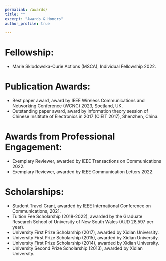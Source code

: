 ```yaml
---
permalink: /awards/
title: ""
excerpt: "Awards & Honors"
author_profile: true

---
```

# <i class="fa fa-fw fa-trophy"></i> Fellowship:
* Marie Sklodowska-Curie Actions (MSCA), Individual Fellowship 2022.

# <i class="fa fa-fw fa-trophy"></i> Publication Awards:
* Best paper award, award by IEEE Wireless Communications and Networking Conference (WCNC) 2023, Soctland, UK.
* Outstanding paper award, award by information theory session of Chinese Insititute of Electronics in 2017 (CIEIT 2017), Shenzhen, China.

# <i class="fa fa-fw fa-trophy"></i> Awards from Professional Engagement:
* Exemplary Reviewer, awarded by IEEE Transactions on Communications 2022.
* Exemplary Reviewer, awarded by IEEE Communication Letters 2022.

# <i class="fa fa-fw fa-trophy"></i> Scholarships:
* Student Travel Grant, awarded by IEEE International Conference on Communications, 2021.
* Tuition Fee Scholarship (2018-2022), awarded by the Graduate Research School of University of New South Wales (AUD 28,597 per year).
* University First Prize Scholarship (2017), awarded by Xidian University.
* University First Prize Scholarship (2015), awarded by Xidian University.
* University First Prize Scholarship (2014), awarded by Xidian University.
* University Second Prize Scholarship (2013), awarded by Xidian University.
